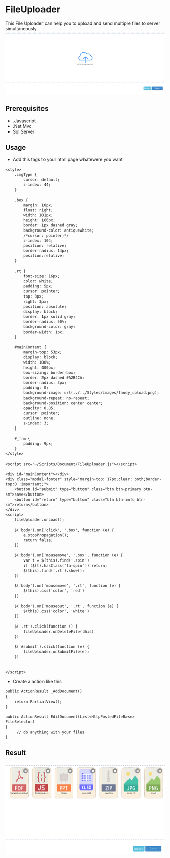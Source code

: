 FileUploader
===================================

This File Uploader can help you to upload and send multiple files to server simultaneously.
![](https://github.com/hamed-abdollahi/FileUploader/blob/main/2.png)


## Prerequisites
* .Javascript
* .Net Mvc
* Sql Server

## Usage
* Add this tags to your html page whatewere you want
```
<style>
    .imgType {
        cursor: default;
        z-index: 44;
    }

    .box {
        margin: 10px;
        float: right;
        width: 101px;
        height: 166px;
        border: 1px dashed gray;
        background-color: antiquewhite;
        /*cursor: pointer;*/
        z-index: 104;
        position: relative;
        border-radius: 14px;
        position:relative;
    }

    .rt {
        font-size: 16px;
        color: white;
        padding: 5px;
        cursor: pointer;
        top: 3px;
        right: 3px;
        position: absolute;
        display: block;
        border: 1px solid gray;
        border-radius: 50%;
        background-color: gray;
        border-width: 1px;
    }

    #mainContent {
        margin-top: 53px;
        display: block;
        width: 100%;
        height: 400px;
        box-sizing: border-box;
        border: 2px dashed #A2B4CA;
        border-radius: 3px;
        padding: 0;
        background-image: url(../../Styles/images/fancy_upload.png);
        background-repeat: no-repeat;
        background-position: center center;
        opacity: 0.85;
        cursor: pointer;
        outline: none;
        z-index: 3;
    }

    #_frm {
        padding: 9px;
    }
</style>

<script src="~/Scripts/Document/FileUploader.js"></script>

<div id="mainContent"></div>
<div class="modal-footer" style="margin-top: 17px;clear: both;border-top:0 !important;">
    <button id="submit" type="button" class="btn btn-primary btn-sm">save</button>
    <button id="return" type="button" class="btn btn-info btn-sm">return</button>
</div>
<script>
    fileUploader.onLoad();

    $('body').on('click', '.box', function (e) {
        e.stopPropagation();
        return false;
    })

    $('body').on('mousemove', '.box', function (e) {
        var t = $(this).find('.spin')
        if ($(t).hasClass('fa-spin')) return;
        $(this).find('.rt').show();
    })

    $('body').on('mousemove', '.rt', function (e) {
        $(this).css('color', 'red')
    })

    $('body').on('mouseout', '.rt', function (e) {
        $(this).css('color', 'white')
    })

    $('.rt').click(function () {
        fileUploader.onDeleteFile(this)
    })

    $('#submit').click(function (e) {
        fileUploader.onSubmitFile(e);
    })
    

</script>
```
* Create a action like this
```
public ActionResult _AddDocument()
{
    return PartialView();
}

public ActionResult EditDocument(List<HttpPostedFileBase> FileSelector)
{
     // do anything with your files
}

```

## Result
![](https://github.com/hamed-abdollahi/FileUploader/blob/main/FileUpload.png)


